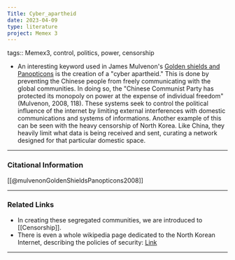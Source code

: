 ```yaml
---
Title: Cyber_apartheid
date: 2023-04-09
type: literature
project: Memex 3
---
```


tags:: Memex3, control, politics, power, censorship

- An interesting keyword used in James Mulvenon's [Golden shields and Panopticons](http://www.jstor.org/stable/43133785) is the creation of a "cyber apartheid." This is done by preventing the Chinese people from freely communicating with the global communities. In doing so, the "Chinese Communist Party has protected its monopoly on power at the expense of individual freedom" (Mulvenon, 2008, 118). These systems seek to control the political influence of the internet by limiting external interferences with domestic communications and systems of informations. Another example of this can be seen with the heavy censorship of North Korea. Like China, they heavily limit what data is being received and sent, curating a network designed for that particular domestic space. 

---
### Citational Information

[[@mulvenonGoldenShieldsPanopticons2008]]

---

### Related Links

- In creating these segregated communities, we are introduced to [[Censorship]].
- There is even a whole wikipedia page dedicated to the North Korean Internet, describing the policies of security: [Link](https://en.wikipedia.org/wiki/Internet_in_North_Korea)

---
